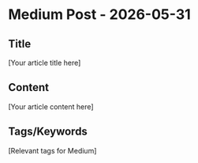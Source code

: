 # Medium Post - 2026-05-31

## Title
[Your article title here]

## Content
[Your article content here]

## Tags/Keywords
[Relevant tags for Medium]
